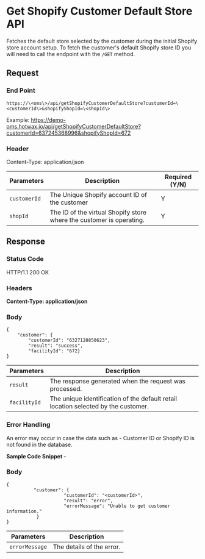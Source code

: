 # **Get Shopify Customer Default Store API**

Fetches the default store selected by the customer during the initial Shopify store account setup. To fetch the customer's default Shopify store ID you will need to call the endpoint with the `/GET` method.

## **Request**

### End Point

`https://\<oms\>/api/getShopifyCustomerDefaultStore?customerId=\<customerId\>&shopifyShopId=\<shopId\>`

Example: https://demo-oms.hotwax.io/api/getShopifyCustomerDefaultStore?customerId=637245368996&shopifyShopId=672

### Header

Content-Type:​ application/json

| **Parameters** | **Description** | **Required (Y/N)** |
| --- | --- | --- |
| `customerId` | The Unique Shopify account ID of the customer | Y |
| `shopId` | The ID of the virtual Shopify store where the customer is operating. | Y |

###


###


## **Response**

### Status Code

HTTP/1.1 200 OK

### Headers

**Content-Type: application/json**

### Body

```
{
    "customer": {
        "customerId": "6327128850623",
        "result": "success",
        "facilityId": "672}
}
```

| **Parameters** | **Description** |
| --- | --- |
| `result` | The response generated when the request was processed. |
| `facilityId` | The unique identification of the default retail location selected by the customer. |

###


###


### **Error Handling**

An error may occur in case the data such as - Customer ID or Shopify ID is not found in the database.

**Sample Code Snippet -**

### Body
```
{
          "customer": {
                     "customerId": "<customerId>",
                     "result": "error",
                     "errorMessage": "Unable to get customer information."
           }
}
```

| **Parameters** | **Description** |
| --- | --- |
| `errorMessage` | The details of the error. |
